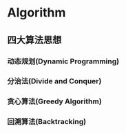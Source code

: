 # Algorithm

## 四大算法思想

### 动态规划(Dynamic Programming)

### 分治法(Divide and Conquer)

### 贪心算法(Greedy Algorithm)

### 回溯算法(Backtracking)